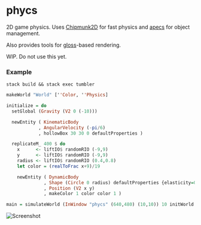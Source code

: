 # phycs

2D game physics.
Uses [Chipmunk2D](https://github.com/slembcke/Chipmunk2D) for fast physics and [apecs](https://github.com/jonascarpay/apecs) for object management.

Also provides tools for [gloss](https://github.com/benl23x5/gloss)-based rendering.

WIP. Do not use this yet.

### Example
`stack build && stack exec tumbler`
```haskell
makeWorld "World" [''Color, ''Physics]

initialize = do
  setGlobal (Gravity (V2 0 (-10)))

  newEntity ( KinematicBody
            , AngularVelocity (-pi/6)
            , hollowBox 30 30 0 defaultProperties )

  replicateM_ 400 $ do
    x      <- liftIO$ randomRIO (-9,9)
    y      <- liftIO$ randomRIO (-9,9)
    radius <- liftIO$ randomRIO (0.4,0.8)
    let color = (realToFrac x+9)/19

    newEntity ( DynamicBody
              , Shape (Circle 0 radius) defaultProperties {elasticity=0.9}
              , Position (V2 x y)
              , makeColor 1 color color 1 )

main = simulateWorld (InWindow "phycs" (640,480) (10,10)) 10 initWorld initialize
```

![Screenshot](https://raw.githubusercontent.com/jonascarpay/phycs/master/img.png)
